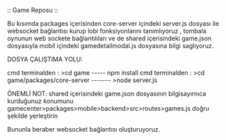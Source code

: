 :: Game Reposu ::

Bu kısımda packages içerisinden core-server içindeki server.js dosyası ile websocket bağlantısı kurup lobi fonksiyonlarını tanımlıyoruz , tombala oynunun web sockete bağlantılıları ve de shared içerisindeki game.json dosyasıyla
mobil içindeki gamedetailmodal.js dosyasına bilgi saglıyoruz.

DOSYA ÇALIŞTIMA YOLU:

cmd terminalden : >cd game ----- npm install
cmd terminalden : >cd game/packages/core-server ------- >node server.js 

ÖNEMLİ NOT: shared içerisindeki game.json dosyasının bilgisayırnıca kurduğunuz konumunu gamecenter>packages>mobile>backend>src>routes>games.js doğru şekilde yerleştirin

Bununla beraber websocket bağlantısı oluşturuyoruz.
